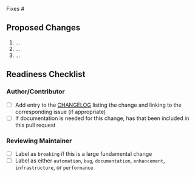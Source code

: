 <!-- Please ensure your PR title is brief and descriptive for a good changelog entry -->
<!-- Link to issue if there is one -->
<!-- markdownlint-disable -->

Fixes #

<!-- markdownlint-restore -->

<!-- Describe what the changes are -->

## Proposed Changes

1. ...
2. ...
3. ...

## Readiness Checklist

### Author/Contributor
- [ ] Add entry to the [CHANGELOG](https://github.com/oxsecurity/megalinter/blob/main/CHANGELOG.md) listing the change and linking to the corresponding issue (if appropriate)
- [ ] If documentation is needed for this change, has that been included in this pull request

### Reviewing Maintainer
- [ ] Label as `breaking` if this is a large fundamental change
- [ ] Label as either `automation`, `bug`, `documentation`, `enhancement`, `infrastructure`, or `performance`

